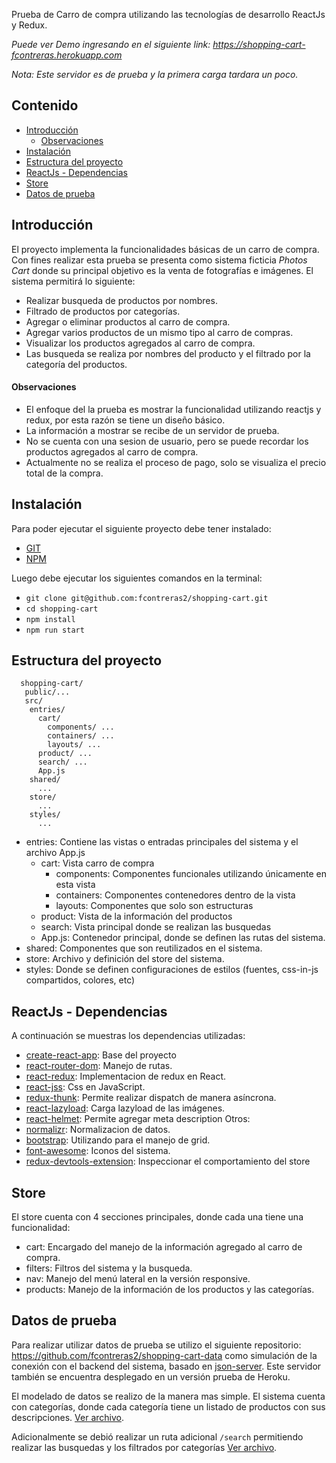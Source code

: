 Prueba de Carro de compra utilizando las tecnologías de desarrollo ReactJs y Redux.

*Puede ver Demo ingresando en el siguiente link: https://shopping-cart-fcontreras.herokuapp.com*

_Nota: Este servidor es de prueba y la primera carga tardara un poco._

## Contenido

- [Introducción](#introducción)
    - [Observaciones](#observaciones)
- [Instalación](#instalación)
- [Estructura del proyecto](#estructura-del-proyecto)
- [ReactJs - Dependencias](#reactjs-dependencias)
- [Store](#store)
- [Datos de prueba](#datos-de-prueba)

## Introducción

El proyecto implementa la funcionalidades básicas de un carro de compra. Con fines realizar esta prueba se presenta como sistema ficticia *Photos Cart* donde su principal objetivo es la venta de fotografías e imágenes.
El sistema permitirá lo siguiente:
 - Realizar busqueda de productos por nombres.
 - Filtrado de productos por categorías.
 - Agregar o eliminar productos al carro de compra.
 - Agregar varios productos de un mismo tipo al carro de compras.
 - Visualizar los productos agregados al carro de compra.
 - Las busqueda se realiza por nombres del producto y el filtrado por la categoría del productos.

#### Observaciones
  - El enfoque del la prueba es mostrar la funcionalidad utilizando reactjs y redux, por esta razón se tiene un diseño básico.
  - La información a mostrar se recibe de un servidor de prueba.
  - No se cuenta con una sesion de usuario, pero se puede recordar los productos agregados al carro de compra.
  - Actualmente no se realiza el proceso de pago, solo se visualiza el precio total de la compra.

## Instalación
Para poder ejecutar el siguiente proyecto debe tener instalado: 
  - [GIT](https://git-scm.com/)
  - [NPM](https://www.npmjs.com/)

Luego debe ejecutar los siguientes comandos en la terminal:
 - `git clone git@github.com:fcontreras2/shopping-cart.git`
 - `cd shopping-cart`
 - `npm install`
 - `npm run start`

## Estructura del proyecto
```
  shopping-cart/
   public/...
   src/
    entries/
      cart/
        components/ ...
        containers/ ...
        layouts/ ...
      product/ ...
      search/ ...
      App.js
    shared/
      ...
    store/
      ...
    styles/
      ...
```

- entries: Contiene las vistas o entradas principales del sistema y el archivo App.js
    - cart: Vista carro de compra
        - components: Componentes funcionales utilizando únicamente en esta vista
        - containers: Componentes contenedores dentro de la vista
        - layouts: Componentes que solo son estructuras 
    - product: Vista de la información del productos
    - search: Vista principal donde se realizan las busquedas
    - App.js: Contenedor principal, donde se definen las rutas del sistema.
 - shared: Componentes que son reutilizados en el sistema.
 - store: Archivo y definición del store del sistema.
 - styles: Donde se definen configuraciones de estilos (fuentes, css-in-js compartidos, colores, etc)


## ReactJs - Dependencias

A continuación se muestras los dependencias utilizadas:

 - [create-react-app](https://github.com/facebook/create-react-app): Base del proyecto
 - [react-router-dom](https://github.com/ReactTraining/react-router/tree/master/packages/react-router-dom): Manejo de rutas.
 - [react-redux](https://github.com/reduxjs/react-redux): Implementacion de redux en React.
 - [react-jss](https://github.com/cssinjs/react-jss): Css en JavaScript.
 - [redux-thunk](https://github.com/reduxjs/redux-thunk): Permite realizar dispatch de manera asíncrona.
 - [react-lazyload](https://github.com/jasonslyvia/react-lazyload): Carga lazyload de las imágenes.
 - [react-helmet](https://github.com/nfl/react-helmet): Permite agregar meta description 
 Otros:
 - [normalizr](https://github.com/paularmstrong/normalizr): Normalizacion de datos.
 - [bootstrap](https://getbootstrap.com/): Utilizando para el manejo de grid.
 - [font-awesome](https://fontawesome.com/): Iconos del sistema.
 - [redux-devtools-extension](https://github.com/zalmoxisus/redux-devtools-extension): Inspeccionar el comportamiento del store


## Store
  El store cuenta con 4 secciones principales, donde cada una tiene una funcionalidad:

  - cart: Encargado del manejo de la información agregado al carro de compra.
  - filters: Filtros del sistema y la busqueda.
  - nav: Manejo del menú lateral en la versión responsive.
  - products: Manejo de la información de los productos y las categorías.

## Datos de prueba
  Para realizar utilizar datos de prueba se utilizo el siguiente repositorio: https://github.com/fcontreras2/shopping-cart-data como simulación de la conexión con el backend del sistema, basado en [json-server](https://github.com/typicode/json-server). Este servidor también se encuentra desplegado en un versión prueba de Heroku.

  El modelado de datos se realizo de la manera mas simple. El sistema cuenta con categorías, donde cada categoría tiene un listado de productos con sus descripciones. [Ver archivo](https://github.com/fcontreras2/shopping-cart-data/blob/master/db.json).

  Adicionalmente se debió realizar un ruta adicional `/search` permitiendo realizar las busquedas y los filtrados por categorías [Ver archivo](https://github.com/fcontreras2/shopping-cart-data/blob/master/server.js).